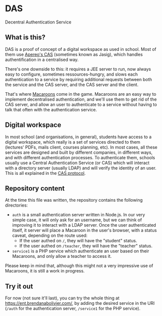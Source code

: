 # DAS

Decentral Authentication Service

## What is this?

DAS is a proof of concept of a digital workspace as used in school. Most of them use [Apereo's CAS](https://github.com/apereo/cas) (sometimes known as Jasig), which handles authentification in a centralised way.

There's one downside to this: it requires a JEE server to run, now always easy to configure, sometimes ressources-hungry, and slows each authentication to a service by requiring additional requests between both the service and the CAS server, and the CAS server and the client.

That's where [Macaroons](http://hackingdistributed.com/2014/05/21/my-first-macaroon/) come in the game. Macaroons are an easy way to implement decentralised authentication, and we'll use them to get rid of the CAS server, and allow an user to authenticate to a service without having to talk that often with the authentication service.

## Digital workspace

In most school (and organisations, in general), students have access to a digital workspace, which really is a set of services directed to them (lectures' PDFs, mails client, courses planning, etc). In most cases, all these services are designed and built by different companies, in different ways, and with different authentication processes. To authenticate them, schools usually use a Central Authentication Service (or CAS) which will interact with a directory server (usually LDAP) and will verify the identity of an user. This is all explained in the [CAS protocol](https://apereo.github.io/cas/5.0.x/protocol/CAS-Protocol.html).

## Repository content

At the time this file was written, the repository contains the following directories:

* `auth` is a small authentication server written in Node.js. In our very simple case, it will only ask for an username, but we can think of improving it to interact with a LDAP server. Once the user authenticated itself, it server will place a Macaroon in the user's browser, with a status caveat, depending on the route used:
	* If the user authed on `/`, they will have the "student" status.
	* If the user authed on `/teacher`, they will have the "teacher" status.
* `service1` is a PHP service which authenticate an user based on their Macaroons, and only allow a teacher to access it.

Please keep in mind that, although this might not a very impressive use of Macaroons, it is still a work in progress.

## Try it out

For now (not sure it'll last), you can try the whole thing at https://ent.brendanabolivier.com/, by adding the desired service in the URI (`/auth` for the authentication server, `/service1` for the PHP service).
